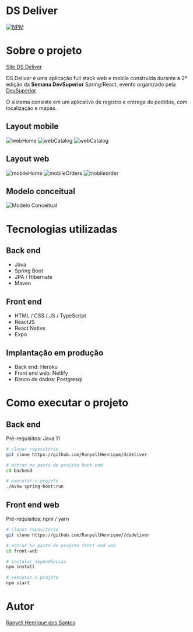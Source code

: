 # DS Deliver
[![NPM](https://img.shields.io/npm/l/react)](https://github.com/RanyellHenrique/dsdeliver/blob/main/LICENSE) 


# Sobre o projeto

[Site DS Deliver](https://app.netlify.com/sites/ranyell-sds2/overview)

DS Deliver é uma aplicação full stack web e mobile construída durante a 2ª edição da **Semana DevSuperior** Spring/React, evento organizado pela [DevSuperior](https://devsuperior.com "Site da DevSuperior").

O sistema consiste em um aplicativo de registro e entrega de pedidos, com localização e mapas.

## Layout mobile
![webHome](https://github.com/RanyellHenrique/assets/blob/main/Sd2/sd2.png) 
![webCatalog](https://github.com/RanyellHenrique/assets/blob/main/Sd2/sd22.png)
![webCatalog](https://github.com/RanyellHenrique/assets/blob/main/Sd2/sd23.png)

## Layout web
![mobileHome](https://github.com/RanyellHenrique/assets/blob/main/Sd2/home.jpeg) 
![mobileOrders](https://github.com/RanyellHenrique/assets/blob/main/Sd2/orders.jpeg)
![mobileorder](https://github.com/RanyellHenrique/assets/blob/main/Sd2/order.jpeg)

## Modelo conceitual
![Modelo Conceitual](https://github.com/RanyellHenrique/assets/blob/main/Sd2/modelo.png)

# Tecnologias utilizadas
## Back end
- Java
- Spring Boot
- JPA / Hibernate
- Maven
## Front end
- HTML / CSS / JS / TypeScript
- ReactJS
- React Native
- Expo
## Implantação em produção
- Back end: Heroku
- Front end web: Netlify
- Banco de dados: Postgresql

# Como executar o projeto

## Back end
Pré-requisitos: Java 11

```bash
# clonar repositório
git clone https://github.com/RanyellHenrique/dsdeliver

# entrar na pasta do projeto back end
cd backend

# executar o projeto
./mvnw spring-boot:run
```

## Front end web
Pré-requisitos: npm / yarn

```bash
# clonar repositório
git clone https://github.com/RanyellHenrique//dsdeliver

# entrar na pasta do projeto front end web
cd front-web

# instalar dependências
npm install

# executar o projeto
npm start
```

# Autor

[Ranyell Henrique dos Santos](www.linkedin.com/in/ranyell-henrique-dos-santos-0a880a192/)
